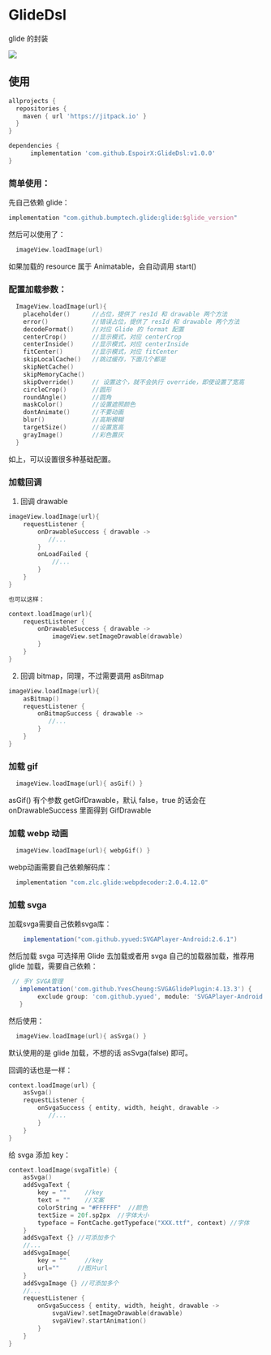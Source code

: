# GlideDsl
glide 的封装

[![](https://jitpack.io/v/EspoirX/GlideDsl.svg)](https://jitpack.io/#EspoirX/GlideDsl)

## 使用

```gradle
allprojects {
  repositories {
    maven { url 'https://jitpack.io' }
  }
}

dependencies {
      implementation 'com.github.EspoirX:GlideDsl:v1.0.0'
}
``` 

### 简单使用：

先自己依赖 glide：
```groovy
implementation "com.github.bumptech.glide:glide:$glide_version"
```

然后可以使用了：

```kotlin
  imageView.loadImage(url)
```
如果加载的 resource 属于 Animatable，会自动调用 start()


### 配置加载参数：

```kotlin
  ImageView.loadImage(url){
    placeholder()      //占位，提供了 resId 和 drawable 两个方法
    error()            //错误占位，提供了 resId 和 drawable 两个方法
    decodeFormat()     //对应 Glide 的 format 配置
    centerCrop()       //显示模式，对应 centerCrop
    centerInside()     //显示模式，对应 centerInside
    fitCenter()        //显示模式，对应 fitCenter
    skipLocalCache()   //跳过缓存，下面几个都是
    skipNetCache()
    skipMemoryCache()
    skipOverride()     // 设置这个，就不会执行 override，即使设置了宽高
    circleCrop()       //圆形
    roundAngle()       //圆角
    maskColor()        //设置遮照颜色
    dontAnimate()      //不要动画
    blur()             //高斯模糊
    targetSize()       //设置宽高
    grayImage()        //彩色置灰
  }
```
如上，可以设置很多种基础配置。  

### 加载回调

1. 回调 drawable
```kotlin
imageView.loadImage(url){
    requestListener {
        onDrawableSuccess { drawable ->
           //...
        }
        onLoadFailed { 
            //...
        }
    }
}

也可以这样：

context.loadImage(url){
    requestListener {
        onDrawableSuccess { drawable ->
            imageView.setImageDrawable(drawable)
        }
    }
}
```

2. 回调 bitmap，同理，不过需要调用 asBitmap
```kotlin
imageView.loadImage(url){
    asBitmap()
    requestListener {
        onBitmapSuccess { drawable ->
           //...
        }
    }
}
```

### 加载 gif
```kotlin
  imageView.loadImage(url){ asGif() }
```
asGif() 有个参数 getGifDrawable，默认 false，true 的话会在 onDrawableSuccess 里面得到 GifDrawable

### 加载 webp 动画
```kotlin
  imageView.loadImage(url){ webpGif() }
```

webp动画需要自己依赖解码库：

```groovy
  implementation "com.zlc.glide:webpdecoder:2.0.4.12.0"
```

### 加载 svga

加载svga需要自己依赖svga库：
```groovy
    implementation("com.github.yyued:SVGAPlayer-Android:2.6.1")
```

然后加载 svga 可选择用 Glide 去加载或者用 svga 自己的加载器加载，推荐用 glide 加载，需要自己依赖：

```groovy
 // 手Y SVGA管理
   implementation('com.github.YvesCheung:SVGAGlidePlugin:4.13.3') {
        exclude group: 'com.github.yyued', module: 'SVGAPlayer-Android'
   }
```

然后使用：
```kotlin
  imageView.loadImage(url){ asSvga() }
```
默认使用的是 glide 加载，不想的话 asSvga(false) 即可。

回调的话也是一样：
```kotlin
context.loadImage(url) {
    asSvga() 
    requestListener {
        onSvgaSuccess { entity, width, height, drawable ->
           //...
        }
    }
}
```

给 svga 添加 key：

```kotlin
context.loadImage(svgaTitle) {
    asSvga()
    addSvgaText {
        key = ""     //key
        text = ""    //文案 
        colorString = "#FFFFFF"  //颜色
        textSize = 20f.sp2px  //字体大小
        typeface = FontCache.getTypeface("XXX.ttf", context) //字体
    }
    addSvgaText {} //可添加多个
    //...
    addSvgaImage{
        key = ""     //key
        url=""     //图片url
    }
    addSvgaImage {} //可添加多个
    //...
    requestListener {
        onSvgaSuccess { entity, width, height, drawable ->
            svgaView?.setImageDrawable(drawable)
            svgaView?.startAnimation()
        }
    }
}
```